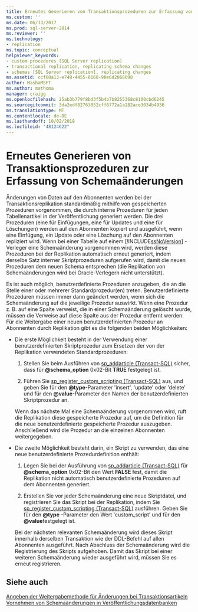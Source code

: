 ```yaml
---
title: Erneutes Generieren von Transaktionsprozeduren zur Erfassung von Schemaänderungen | Microsoft-Dokumentation
ms.custom: ''
ms.date: 06/13/2017
ms.prod: sql-server-2014
ms.reviewer: ''
ms.technology:
- replication
ms.topic: conceptual
helpviewer_keywords:
- custom procedures [SQL Server replication]
- transactional replication, replicating schema changes
- schemas [SQL Server replication], replicating changes
ms.assetid: ccf68a13-e748-4455-8168-90e6d2868098
author: MashaMSFT
ms.author: mathoma
manager: craigg
ms.openlocfilehash: 25ab3b779f8bd3f5b4b7b8255368c8100cbd6245
ms.sourcegitcommit: 3da2edf82763852cff6772a1a282ace3034b4936
ms.translationtype: MT
ms.contentlocale: de-DE
ms.lasthandoff: 10/02/2018
ms.locfileid: "48124622"
---
```

# <a name="regenerate-custom-transactional-procedures-to-reflect-schema-changes"></a>Erneutes Generieren von Transaktionsprozeduren zur Erfassung von Schemaänderungen
  Änderungen von Daten auf den Abonnenten werden bei der Transaktionsreplikation standardmäßig mithilfe von gespeicherten Prozeduren vorgenommen, die durch interne Prozeduren für jeden Tabellenartikel in der Veröffentlichung generiert werden. Die drei Prozeduren (eine für Einfügungen, eine für Updates und eine für Löschungen) werden auf den Abonnenten kopiert und ausgeführt, wenn eine Einfügung, ein Update oder eine Löschung auf den Abonnenten repliziert wird. Wenn bei einer Tabelle auf einem [!INCLUDE[ssNoVersion](../../../includes/ssnoversion-md.md)] -Verleger eine Schemaänderung vorgenommen wird, werden diese Prozeduren bei der Replikation automatisch erneut generiert, indem derselbe Satz interner Skriptprozeduren aufgerufen wird, damit die neuen Prozeduren dem neuen Schema entsprechen (die Replikation von Schemaänderungen wird bei Oracle-Verlegern nicht unterstützt).  
  
 Es ist auch möglich, benutzerdefinierte Prozeduren anzugeben, die an die Stelle einer oder mehrerer Standardprozedur(en) treten. Benutzerdefinierte Prozeduren müssen immer dann geändert werden, wenn sich die Schemaänderung auf die jeweilige Prozedur auswirkt. Wenn eine Prozedur z. B. auf eine Spalte verweist, die in einer Schemaänderung gelöscht wurde, müssen die Verweise auf diese Spalte aus der Prozedur entfernt werden. Für die Weitergabe einer neuen benutzerdefinierten Prozedur an Abonnenten durch Replikation gibt es die folgenden beiden Möglichkeiten:  
  
-   Die erste Möglichkeit besteht in der Verwendung einer benutzerdefinierten Skriptprozedur zum Ersetzen der von der Replikation verwendeten Standardprozeduren:  
  
    1.  Stellen Sie beim Ausführen von [sp_addarticle &#40;Transact-SQL&#41;](/sql/relational-databases/system-stored-procedures/sp-addarticle-transact-sql) sicher, dass für **@schema_option** 0x02-Bit **TRUE** festgelegt ist.  
  
    2.  Führen Sie [sp_register_custom_scripting &#40;Transact-SQL&#41;](/sql/relational-databases/system-stored-procedures/sp-register-custom-scripting-transact-sql) aus, und geben Sie für den **@type**-Parameter 'insert', 'update' oder 'delete' und für den **@value**-Parameter den Namen der benutzerdefinierten Skriptprozedur an.  
  
     Wenn das nächste Mal eine Schemaänderung vorgenommen wird, ruft die Replikation diese gespeicherte Prozedur auf, um die Definition für die neue benutzerdefinierte gespeicherte Prozedur auszugeben. Anschließend wird die Prozedur an die einzelnen Abonnenten weitergegeben.  
  
-   Die zweite Möglichkeit besteht darin, ein Skript zu verwenden, das eine neue benutzerdefinierte Prozedurdefinition enthält:  
  
    1.  Legen Sie bei der Ausführung von [sp_addarticle &#40;Transact-SQL&#41;](/sql/relational-databases/system-stored-procedures/sp-addarticle-transact-sql) für **@schema_option** 0x02-Bit den Wert **FALSE** fest, damit die Replikation nicht automatisch benutzerdefinierte Prozeduren auf dem Abonnenten generiert.  
  
    2.  Erstellen Sie vor jeder Schemaänderung eine neue Skriptdatei, und registrieren Sie das Skript bei der Replikation, indem Sie [sp_register_custom_scripting &#40;Transact-SQL&#41;](/sql/relational-databases/system-stored-procedures/sp-register-custom-scripting-transact-sql) ausführen. Geben Sie für den **@type** -Parameter den Wert 'custom_script' und für den **@value**festgelegt ist.  
  
     Bei der nächsten relevanten Schemaänderung wird dieses Skript innerhalb derselben Transaktion wie der DDL-Befehl auf allen Abonnenten ausgeführt. Nach Abschluss der Schemaänderung wird die Registrierung des Skripts aufgehoben. Damit das Skript bei einer weiteren Schemaänderung wieder ausgeführt wird, müssen Sie es erneut registrieren.  
  
## <a name="see-also"></a>Siehe auch  
 [Angeben der Weitergabemethode für Änderungen bei Transaktionsartikeln](transactional-articles-specify-how-changes-are-propagated.md)   
 [Vornehmen von Schemaänderungen in Veröffentlichungsdatenbanken](../publish/make-schema-changes-on-publication-databases.md)  
  
  
